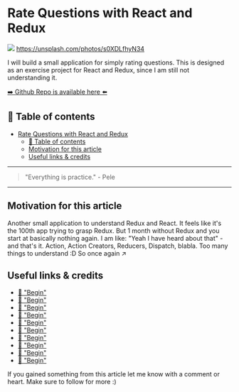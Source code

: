 # Rate Questions with React and Redux
[<img src="https://images.unsplash.com/photo-1497562424514-9bf21ad16ffe?dpr=2&auto=format&fit=crop&w=1080&h=608&q=80&cs=tinysrgb&crop=&bg=">](
https://unsplash.com/photos/s0XDLfhyN34)
https://unsplash.com/photos/s0XDLfhyN34

I will build a small application for simply rating questions. This is designed as an exercise project for React and Redux, since I am still not understanding it.

[➡️ Github Repo is available here ⬅️](https://github.com/DDCreationStudios/RESTAPIIntro)


## 📄 Table of contents


<!-- toc orderedList:0 depthFrom:1 depthTo:6 -->

* [Rate Questions with React and Redux](#rate-questions-with-react-and-redux)
  * [📄 Table of contents](#table-of-contents)
  * [Motivation for this article](#motivation-for-this-article)
  * [Useful links & credits](#useful-links-credits)

<!-- tocstop -->




---
>"Everything is practice." - Pele
---

## Motivation for this article

Another small application to understand Redux and React. It feels like it's the 100th app trying to grasp Redux. But 1 month without Redux and you start at basically nothing again. I am like: "Yeah I have heard about that" - and that's it. Action, Action Creators, Reducers, Dispatch, blabla. Too many things to understand :D So once again ↗️

## 


## Useful links & credits
- [📄 "Begin"](afgafgadgads)
- [📄 "Begin"](afgafgadgads)
- [📄 "Begin"](afgafgadgads)
- [📄 "Begin"](afgafgadgads)
- [📄 "Begin"](afgafgadgads)
- [📄 "Begin"](afgafgadgads)
- [📄 "Begin"](afgafgadgads)
- [📄 "Begin"](afgafgadgads)
- [📄 "Begin"](afgafgadgads)
- [📄 "Begin"](afgafgadgads)



If you gained something from this article let me know with a comment or heart. Make sure to follow for more :)


<!-- Written by Daniel Deutsch (deudan1010@gmail.com) -->
